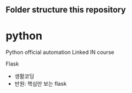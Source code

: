 ## Folder structure this repository





# python
Python official
automation 
Linked IN course

Flask  
- 생활코딩  
- 반원: 핵심만 보는 flask 